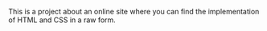 This is a project about an online site where you can find the implementation of HTML and CSS in a raw form.